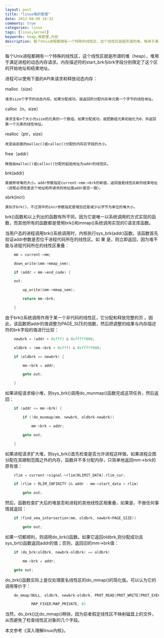 ```yaml
---
layout: post
title: "linux堆的管理"
date: 2012-08-09 18:32
comments: true
categories: linux
tags: [linux,kernel]
keywords: heap,堆管理,内核
description: 每个Unix进程都拥有一个特殊的线性区，这个线性区就是所谓的堆，堆用于满足进程的动态内存请求。
---
```

每个Unix进程都拥有一个特殊的线性区，这个线性区就是所谓的堆（heap），堆用于满足进程的动态内存请求。内存描述符的start_brk与brk字段分别限定了这个区的开始地址和结束地址。 
<!--more-->
进程可以使用下面的API来请求和释放动态内存： 

 

malloc（size） 

    请求size个字节的动态内存。如果分配成功，就返回所分配内存单元第一个字节的线性地址。 

 

calloc（n，size） 

    请求含有n个大小为size的元素的一个数组。如果分配成功，就把数组元素初始化为0，并返回第一个元素的线性地址。 

 

realloc（ptr，size） 

    改变由前面的malloc()或calloc()分配的内存区字段的大小。 

 

free（addr） 

    释放由malloc()或calloc()分配的起始地址为addr的线性区。 

 

brk(addr) 

    直接修改堆的大小。addr参数指定current->mm->brk的新值，返回值是线性区新的结束地址（进程必须检查这个地址和所请求的地址值addr是否一致）。  

 

sbrk(incr) 

    类似于brk()，不过其中的incr参数指定是增加还是减少以字节为单位的堆大小。 

 

brk()函数和以上列出的函数有所不同，因为它是唯一以系统调用的方式实现的函数，而其他所有的函数都是使用brk()和mmap()系统调用实现的C语言库函数。  

 

当用户态的进程调用brk()系统调用时，内核执行sys_brk(addr)函数。该函数首先验证addr参数是否位干进程代码所在的线性区。如 果 是，则立即返回，因为堆不能与进程代码所在的线性区重叠：  
``` c
    mm = current->mm; 

    down_write(&mm->mmap_sem); 

    if (addr < mm->end_code) { 

    out: 

        up_write(&mm->mmap_sem); 

        return mm->brk; 

    } 
```
 

由于brk()系统调用作用于某一个非代码的线性区，它分配和释放完整的页 。因此，该函数把addr的值调整为PAGE_SIZE的倍数，然后把调整的结果与内存描述符的brk字段的值进行比较： 
``` c
    newbrk = (addr + 0xfff) & 0xfffff000; 

    oldbrk = (mm->brk + 0xfff) & 0xfffff000; 

    if (oldbrk == newbrk) { 

        mm->brk = addr; 

        goto out; 

    } 
```
 

如果进程请求缩小堆，则sys_brk()调用do_munmap()函数完成这项任务，然后返回： 
``` c
    if (addr <= mm->brk) { 

        if (!do_munmap(mm, newbrk, oldbrk-newbrk)) 

            mm->brk = addr; 

        goto out; 

    } 
```
 

如果进程请求扩大堆，则sys_brk()首先检查是否允许进程这样做。如果进程企图分配在其跟制范围之外的内存，函数并不多分配内存，只简单地返回mm->brk的原有值： 
``` c
    rlim = current->signal->rlim[RLIMIT_DATA].rlim_cur; 

    if (rlim < RLIM_INFINITY && addr - mm->start_data > rlim) 

        goto out; 
```
 

然后，函数检查扩大后的堆是否和进程的其他线性区相重叠，如果是，不做任何事情就返回： 
``` c
    if (find_vma_intersection(mm, oldbrk, newbrk+PAGE_SIZE)) 

        goto out; 
```
 

如果一切都顺利，则调用do_brk()函数。如果它返回oldbrk,则分配成功且sys_brt()函数返回addr的值；否则，返回旧的mm->brk值： 
``` c
    if (do_brk(oldbrk, newbrk-oldbrk) == oldbrk) 

        mm->brk = addr; 

    goto out; 
```
 

do_brk()函数实际上是仅处理匿名线性区的do_mmap()的简化版。可以认为它的调用等价于： 
``` c
    do_mmap(NULL, oldbrk, newbrk-oldbrk, PROT_READ|PROT_WRITE|PROT_EXEC, 

            MAP_FIXED|MAP_PRIVATE, 0) 
```
 

当然，do_brk()比do_mmap()稍快，因为前者假定线性区不映射磁盘上的文件，从而避免了检查线性区对象的几个字段。 

 
本文参考《深入理解linux内核》。   
